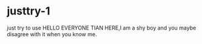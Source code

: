 # justtry-1
just try to use
HELLO EVERYONE
TIAN HERE,I am a shy boy and you maybe disagree with it when you know me.

